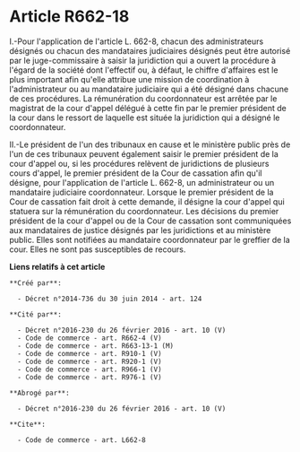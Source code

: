 # Article R662-18

I.-Pour l'application de l'article L. 662-8, chacun des administrateurs désignés ou chacun des mandataires judiciaires
désignés peut être autorisé par le juge-commissaire à saisir la juridiction qui a ouvert la procédure à l'égard de la société
dont l'effectif ou, à défaut, le chiffre d'affaires est le plus important afin qu'elle attribue une mission de coordination à
l'administrateur ou au mandataire judiciaire qui a été désigné dans chacune de ces procédures. La rémunération du
coordonnateur est arrêtée par le magistrat de la cour d'appel délégué à cette fin par le premier président de la cour dans le
ressort de laquelle est située la juridiction qui a désigné le coordonnateur. 

II.-Le président de l'un des tribunaux en cause et le ministère public près de l'un de ces tribunaux peuvent également saisir
le premier président de la cour d'appel ou, si les procédures relèvent de juridictions de plusieurs cours d'appel, le premier
président de la Cour de cassation afin qu'il désigne, pour l'application de l'article L. 662-8, un administrateur ou un
mandataire judiciaire coordonnateur. Lorsque le premier président de la Cour de cassation fait droit à cette demande, il
désigne la cour d'appel qui statuera sur la rémunération du coordonnateur. Les décisions du premier président de la cour
d'appel ou de la Cour de cassation sont communiquées aux mandataires de justice désignés par les juridictions et au ministère
public. Elles sont notifiées au mandataire coordonnateur par le greffier de la cour. Elles ne sont pas susceptibles de
recours.

**Liens relatifs à cet article**

	**Créé par**:

	  - Décret n°2014-736 du 30 juin 2014 - art. 124

	**Cité par**:

	  - Décret n°2016-230 du 26 février 2016 - art. 10 (V)
	  - Code de commerce - art. R662-4 (V)
	  - Code de commerce - art. R663-13-1 (M)
	  - Code de commerce - art. R910-1 (V)
	  - Code de commerce - art. R920-1 (V)
	  - Code de commerce - art. R966-1 (V)
	  - Code de commerce - art. R976-1 (V)

	**Abrogé par**:

	  - Décret n°2016-230 du 26 février 2016 - art. 10 (V)

	**Cite**:

	  - Code de commerce - art. L662-8
